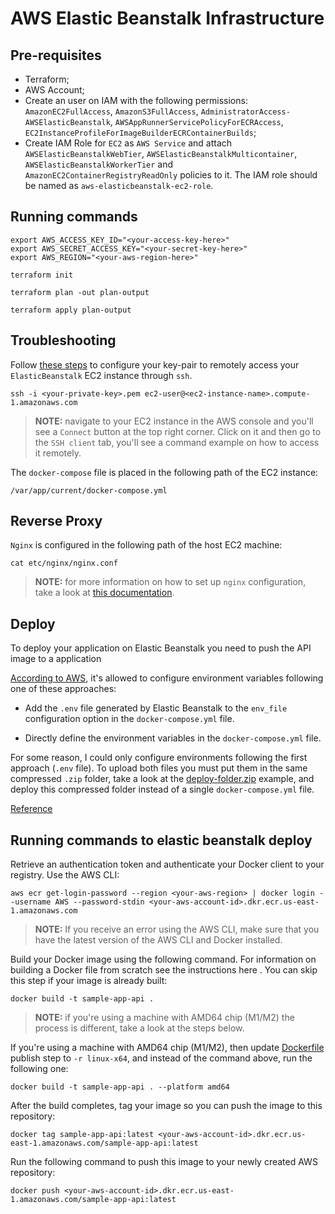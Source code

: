# AWS Elastic Beanstalk Infrastructure

## Pre-requisites

- Terraform;
- AWS Account;
- Create an user on IAM with the following permissions: `AmazonEC2FullAccess`, `AmazonS3FullAccess`, `AdministratorAccess-AWSElasticBeanstalk`, `AWSAppRunnerServicePolicyForECRAccess`, `EC2InstanceProfileForImageBuilderECRContainerBuilds`;
- Create IAM Role for `EC2` as `AWS Service` and attach `AWSElasticBeanstalkWebTier`, `AWSElasticBeanstalkMulticontainer`, `AWSElasticBeanstalkWorkerTier` and `AmazonEC2ContainerRegistryReadOnly` policies to it. The IAM role should be named as `aws-elasticbeanstalk-ec2-role`.

## Running commands

```shell
export AWS_ACCESS_KEY_ID="<your-access-key-here>"
export AWS_SECRET_ACCESS_KEY="<your-secret-key-here>"
export AWS_REGION="<your-aws-region-here>"
```

```shell
terraform init
```

```shell
terraform plan -out plan-output
```

```shell
terraform apply plan-output
```

## Troubleshooting

Follow [these steps](https://stackoverflow.com/questions/4742478/ssh-to-elastic-beanstalk-instance) to configure your key-pair to remotely access your `ElasticBeanstalk` EC2 instance through `ssh`. 

```shell
ssh -i <your-private-key>.pem ec2-user@<ec2-instance-name>.compute-1.amazonaws.com
```

> **NOTE:** navigate to your EC2 instance in the AWS console and you'll see a `Connect` button at the top right corner. Click on it and then go to the `SSH client` tab, you'll see a command example on how to access it remotely.  

The `docker-compose` file is placed in the following path of the EC2 instance:

```shell
/var/app/current/docker-compose.yml
```

## Reverse Proxy

`Nginx` is configured in the following path of the host EC2 machine:

```shell
cat etc/nginx/nginx.conf
```

> **NOTE:** for more information on how to set up `nginx` configuration, take a look at [this documentation](https://docs.aws.amazon.com/elasticbeanstalk/latest/dg/platforms-linux-extend.html).

## Deploy

To deploy your application on Elastic Beanstalk you need to push the API image to a application

[According to AWS](https://docs.aws.amazon.com/elasticbeanstalk/latest/dg/create_deploy_docker.container.console.html#docker-env-cfg.env-variables), it's allowed to configure environment variables following one of these approaches:

- Add the `.env` file generated by Elastic Beanstalk to the `env_file` configuration option in the `docker-compose.yml` file.

- Directly define the environment variables in the `docker-compose.yml` file.

For some reason, I could only configure environments following the first approach (`.env` file). To upload both files you must put them in the same compressed `.zip` folder, take a look at the [deploy-folder.zip]() example, and deploy this compressed folder instead of a single `docker-compose.yml` file.

[Reference](https://docs.aws.amazon.com/elasticbeanstalk/latest/dg/single-container-docker-configuration.html#docker-configuration.no-compose)

## Running commands to elastic beanstalk deploy

Retrieve an authentication token and authenticate your Docker client to your registry. Use the AWS CLI:

```shell
aws ecr get-login-password --region <your-aws-region> | docker login --username AWS --password-stdin <your-aws-account-id>.dkr.ecr.us-east-1.amazonaws.com
```

> **NOTE:** If you receive an error using the AWS CLI, make sure that you have the latest version of the AWS CLI and Docker installed.

Build your Docker image using the following command. For information on building a Docker file from scratch see the instructions here . You can skip this step if your image is already built:

```shell
docker build -t sample-app-api .
```

> **NOTE:** if you're using a machine with AMD64 chip (M1/M2) the process is different, take a look at the steps below.

If you're using a machine with AMD64 chip (M1/M2), then update [Dockerfile](src/Dockerfile) publish step to `-r linux-x64`, and instead of the command above, run the following one:

```shell
docker build -t sample-app-api . --platform amd64
```

After the build completes, tag your image so you can push the image to this repository:

```shell
docker tag sample-app-api:latest <your-aws-account-id>.dkr.ecr.us-east-1.amazonaws.com/sample-app-api:latest
```

Run the following command to push this image to your newly created AWS repository:

```shell
docker push <your-aws-account-id>.dkr.ecr.us-east-1.amazonaws.com/sample-app-api:latest
```
